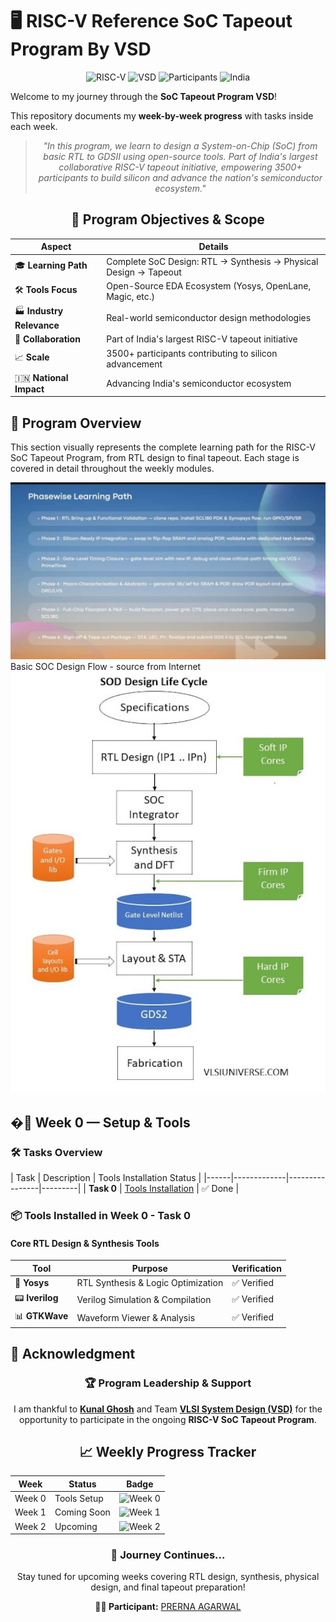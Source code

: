 # 🖥️ RISC-V Reference SoC Tapeout Program By VSD

<div align="center">

![RISC-V](https://img.shields.io/badge/RISC--V-SoC%20Tapeout-blue?style=for-the-badge&logo=riscv)
![VSD](https://img.shields.io/badge/VSD-Program-orange?style=for-the-badge)
![Participants](https://img.shields.io/badge/Participants-3500+-success?style=for-the-badge)
![India](https://img.shields.io/badge/Made%20in-India-saffron?style=for-the-badge&logo=data:image/svg+xml;base64,PHN2ZyB3aWR0aD0iMjQiIGhlaWdodD0iMjQiIHZpZXdCb3g9IjAgMCAyNCAyNCIgZmlsbD0ibm9uZSIgeG1sbnM9Imh0dHA6Ly93d3cudzMub3JnLzIwMDAvc3ZnIj4KPHJlY3Qgd2lkdGg9IjI0IiBoZWlnaHQ9IjgiIGZpbGw9IiNGRjk5MzMiLz4KPHJlY3QgeT0iOCIgd2lkdGg9IjI0IiBoZWlnaHQ9IjgiIGZpbGw9IiNGRkZGRkYiLz4KPHJlY3QgeT0iMTYiIHdpZHRoPSIyNCIgaGVpZ2h0PSI4IiBmaWxsPSIjMTM4ODA4Ii8+Cjwvc3ZnPgo=)

</div>

Welcome to my journey through the **SoC Tapeout Program VSD**!

This repository documents my **week-by-week progress** with tasks inside each week.

<div align="center">

> *"In this program, we learn to design a System-on-Chip (SoC) from basic RTL to GDSII using open-source tools. Part of India's largest collaborative RISC-V tapeout initiative, empowering 3500+ participants to build silicon and advance the nation's semiconductor ecosystem."*

</div>

<div align="center">

## 🎯 **Program Objectives & Scope**

| Aspect | Details |
|--------|---------|
| 🎓 **Learning Path** | Complete SoC Design: RTL → Synthesis → Physical Design → Tapeout |
| 🛠️ **Tools Focus** | Open-Source EDA Ecosystem (Yosys, OpenLane, Magic, etc.) |
| 🏭 **Industry Relevance** | Real-world semiconductor design methodologies |
| 🤝 **Collaboration** | Part of India's largest RISC-V tapeout initiative |
| 📈 **Scale** | 3500+ participants contributing to silicon advancement |
| 🇮🇳 **National Impact** | Advancing India's semiconductor ecosystem |

</div>


## 🎯 **Program Overview**
This section visually represents the complete learning path for the RISC-V SoC Tapeout Program, from RTL design to final tapeout. Each stage is covered in detail throughout the weekly modules.

<div align="center">
	<img src="https://github.com/Agarwalprerna/RISCV_TAPEOUT_VSD_PROGRAM/blob/main/Week0/assets/projectflow.jpg" alt="Learning Path" width="700"/>

</div>
 Basic SOC Design Flow - source from Internet
<div align="center">
	<img src="https://github.com/Agarwalprerna/RISCV_TAPEOUT_VSD_PROGRAM/blob/main/Week0/assets/SOC%20Life%20Cycle.jpg "alt="Learning Path" width="700"/>

</div>
  



## �📅 **Week 0 — Setup & Tools**


<!--
<details>
<summary><b>Foundation Week:</b> Environment Setup and Tool Installation</summary>

This week focuses on preparing the development environment with essential open-source EDA tools for the complete RTL-to-GDSII flow.

</details>
-->
### 🛠️ **Tasks Overview**


| Task | Description | Tools Installation Status |
|------|-------------|----------------|---------|
| **Task 0** | [Tools Installation](https://github.com/Agarwalprerna/RISCV_TAPEOUT_VSD_PROGRAM/tree/main/Week0/assets) | ✅ Done |
### 📦 **Tools Installed in Week 0 - Task 0**

<div align="left">

#### **Core RTL Design & Synthesis Tools**
| Tool | Purpose | Verification |
|------|---------|--------------|
| 🧠 **Yosys** | RTL Synthesis & Logic Optimization | ✅ Verified |
| 📟 **Iverilog** | Verilog Simulation & Compilation | ✅ Verified |
| 📊 **GTKWave** | Waveform Viewer & Analysis | ✅ Verified |






## 🙏 **Acknowledgment**

<!-- Acknowledgment section for program leadership and support -->

<div align="center">

### 🏆 **Program Leadership & Support**

I am thankful to [**Kunal Ghosh**](https://github.com/kunalg123) and Team **[VLSI System Design (VSD)](https://vsdiat.vlsisystemdesign.com/)** for the opportunity to participate in the ongoing **RISC-V SoC Tapeout Program**.



## 📈 **Weekly Progress Tracker**

<!-- ![Week 0](https://img.shields.io/badge/Week%200-Tools%20Setup-success?style=flat-square) -->
<!-- ![Week 1](https://img.shields.io/badge/Week%201-Coming%20Soon-lightgrey?style=flat-square) -->
<!-- ![Week 2](https://img.shields.io/badge/Week%202-Upcoming-lightgrey?style=flat-square) -->
| Week   | Status         | Badge |
|--------|----------------|-------|
| Week 0 | Tools Setup    | ![Week 0](https://img.shields.io/badge/Week%200-Tools%20Setup-success?style=flat-square) |
| Week 1 | Coming Soon    | ![Week 1](https://img.shields.io/badge/Week%201-Coming%20Soon-lightgrey?style=flat-square) |
| Week 2 | Upcoming       | ![Week 2](https://img.shields.io/badge/Week%202-Upcoming-lightgrey?style=flat-square) |

### 🚀 **Journey Continues...**

Stay tuned for upcoming weeks covering RTL design, synthesis, physical design, and final tapeout preparation!

**👨‍💻 Participant:** [ PRERNA AGARWAL ](https://github.com/Agarwalprerna)
